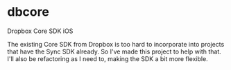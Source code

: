 # dbcore
Dropbox Core SDK iOS

The existing Core SDK from Dropbox is too hard to incorporate into projects that have the Sync SDK already. So I've made this project to help with that.
I'll also be refactoring as I need to, making the SDK a bit more flexible.
